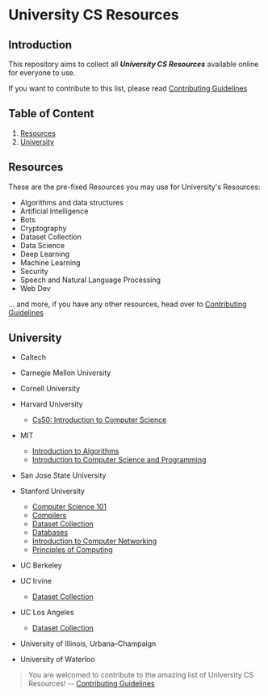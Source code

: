 # University CS Resources


## Introduction

This repository aims to collect all ___University CS Resources___ available online for everyone to use.

If you want to contribute to this list, please read [Contributing Guidelines](https://github.com/lovincyrus/university-cs-resources/blob/master/CONTRIBUTING.md)

## Table of Content

1. [Resources](#resources)
2. [University](#university)

## Resources

These are the pre-fixed Resources you may use for University's Resources:

+ Algorithms and data structures
+ Artificial Intelligence
+ Bots
+ Cryptography
+ Dataset Collection
+ Data Science
+ Deep Learning
+ Machine Learning
+ Security
+ Speech and Natural Language Processing
+ Web Dev

... and more, if you have any other resources, head over to [Contributing Guidelines](https://github.com/lovincyrus/university-cs-resources/blob/master/CONTRIBUTING.md)


## University

+ Caltech

+ Carnegie Mellon University

+ Cornell University

+ Harvard University
	- [Cs50: Introduction to Computer Science](https://cs50.harvard.edu/)

+ MIT
	- [Introduction to Algorithms](http://ocw.mit.edu/courses/electrical-engineering-and-computer-science/6-006-introduction-to-algorithms-fall-2011/)
	- [Introduction to Computer Science and Programming](http://ocw.mit.edu/courses/electrical-engineering-and-computer-science/6-00sc-introduction-to-computer-science-and-programming-spring-2011/)



+ San Jose State University

+ Stanford University   
	- [Computer Science 101](https://lagunita.stanford.edu/courses/Engineering/CS101/Summer2014/about)
	- [Compilers](https://lagunita.stanford.edu/courses/Engineering/Compilers/Fall2014/about)
	- [Dataset Collection](https://snap.stanford.edu/data/)
	- [Databases](https://lagunita.stanford.edu/courses/Home/Databases/Engineering/about)
	- [Introduction to Computer Networking](https://lagunita.stanford.edu/courses/Engineering/Networking-SP/SelfPaced/about)
	- [Principles of Computing](https://lagunita.stanford.edu/courses/OLI/PrinciplesOfComputing/Open/about)
	
+ UC Berkeley

+ UC Irvine
	- [Dataset Collection](https://archive.ics.uci.edu/ml/)

+ UC Los Angeles
	- [Dataset Collection](http://www.stat.ucla.edu/projects/datasets/)

+ University of Illinois, Urbana–Champaign

+ University of Waterloo


> You are welcomed to contribute to the amazing list of University CS Resources! --  [Contributing Guidelines](https://github.com/lovincyrus/university-cs-resources/blob/master/CONTRIBUTING.md)

